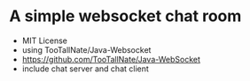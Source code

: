 # A simple websocket chat room
* MIT License
* using TooTallNate/Java-Websocket
* https://github.com/TooTallNate/Java-WebSocket
* include chat server and chat client 
